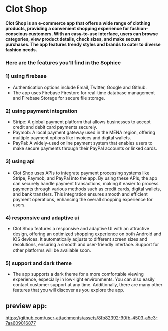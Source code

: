 # Clot Shop

#### Clot Shop is an e-commerce app that offers a wide range of clothing products, providing a convenient shopping experience for fashion-conscious customers. With an easy-to-use interface, users can browse categories, view product details, check sizes, and make secure purchases. The app features trendy styles and brands to cater to diverse fashion needs.

### Here are the features you'll find in the Sophiee

### 1) using firebase
- Authentication options include Email, Twitter, Google and Github.
- The app uses Firebase Firestore for real-time database management and Firebase Storage for secure file storage.

### 2) using payment integration
- Stripe: A global payment platform that allows businesses to accept credit and debit card payments securely.
- Paymob: A local payment gateway used in the MENA region, offering multiple payment options like invoices and digital wallets.
- PayPal: A widely-used online payment system that enables users to make secure payments through their PayPal accounts or linked cards.

### 3) using api
- Clot Shop uses APIs to integrate payment processing systems like Stripe, Paymob, and PayPal into the app. By using these APIs, the app can securely handle payment transactions, making it easier to process payments through various methods such as credit cards, digital wallets, and bank transfers. This integration ensures smooth and efficient payment operations, enhancing the overall shopping experience for users.

### 4) responsive and adaptive ui
- Clot Shop features a responsive and adaptive UI with an attractive design, offering an optimized shopping experience on both Android and iOS devices. It automatically adjusts to different screen sizes and resolutions, ensuring a smooth and user-friendly interface. Support for other platforms will be available soon.

### 5) support and dark theme
- The app supports a dark theme for a more comfortable viewing experience, especially in low-light environments. You can also easily contact customer support at any time. Additionally, there are many other features that you will discover as you explore the app.


## preview app:
https://github.com/user-attachments/assets/8fb82392-90fb-4503-a5e3-7aa609016877

